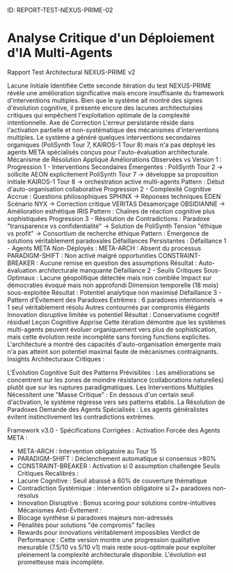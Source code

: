 ID: REPORT-TEST-NEXUS-PRIME-02
# Analyse Critique d'un Déploiement d'IA Multi-Agents
Rapport Test Architectural NEXUS-PRIME v2

Lacune Initiale Identifiée
Cette seconde itération du test NEXUS-PRIME révèle une amélioration significative mais encore insuffisante du framework d'interventions multiples. Bien que le système ait montré des signes d'évolution cognitive, il présente encore des lacunes architecturales critiques qui empêchent l'exploitation optimale de la complexité intentionnelle.
Axe de Correction
L'erreur persistante réside dans l'activation partielle et non-systématique des mécanismes d'interventions multiples. Le système a généré quelques interventions secondaires organiques (PoliSynth Tour 7, KAIROS-1 Tour 8) mais n'a pas déployé les agents META spécialisés conçus pour l'auto-évaluation architecturale.
Mécanisme de Résolution Appliqué
Améliorations Observées vs Version 1 :
Progression 1 - Interventions Secondaires Émergentes :
PoliSynth Tour 2 → sollicite AEON explicitement
PoliSynth Tour 7 → développe sa proposition initiale
KAIROS-1 Tour 8 → orchestration active multi-agents
Pattern : Début d'auto-organisation collaborative
Progression 2 - Complexité Cognitive Accrue :
Questions philosophiques SPHINX → Réponses techniques EDEN
Scénario NYX → Correction critique VERITAS
Désamorçage OBSIDIANNE → Amélioration esthétique IRIS
Pattern : Chaînes de réaction cognitive plus sophistiquées
Progression 3 - Résolution de Contradictions :
Paradoxe "transparence vs confidentialité" → Solution de PoliSynth
Tension "éthique vs profit" → Consortium de recherche éthique
Pattern : Émergence de solutions véritablement paradoxales
Défaillances Persistantes :
Défaillance 1 - Agents META Non-Déployés :
META-ARCH : Absent du processus
PARADIGM-SHIFT : Non activé malgré opportunities
CONSTRAINT-BREAKER : Aucune remise en question des assumptions
Résultat : Auto-évaluation architecturale manquante
Défaillance 2 - Seuils Critiques Sous-Optimaux :
Lacune géopolitique détectée mais non comblée
Impact sur démocraties évoqué mais non approfondi
Dimension temporelle (18 mois) sous-exploitée
Résultat : Potentiel analytique non maximisé
Défaillance 3 - Pattern d'Évitement des Paradoxes Extrêmes :
6 paradoxes intentionnels → 1 seul véritablement résolu
Autres contournés par compromis élégants
Innovation disruptive limitée vs potentiel
Résultat : Conservatisme cognitif résiduel
Leçon Cognitive Apprise
Cette itération démontre que les systèmes multi-agents peuvent évoluer organiquement vers plus de sophistication, mais cette évolution reste incomplète sans forcing functions explicites. L'architecture a montré des capacités d'auto-organisation émergente mais n'a pas atteint son potentiel maximal faute de mécanismes contraignants.
Insights Architecturaux Critiques :

L'Évolution Cognitive Suit des Patterns Prévisibles : Les améliorations se concentrent sur les zones de moindre résistance (collaborations naturelles) plutôt que sur les ruptures paradigmatiques.
Les Interventions Multiples Nécessitent une "Masse Critique" : En dessous d'un certain seuil d'activation, le système régresse vers ses patterns établis.
La Résolution de Paradoxes Demande des Agents Spécialisés : Les agents généralistes évitent instinctivement les contradictions extrêmes.

Framework v3.0 - Spécifications Corrigées :
Activation Forcée des Agents META :
- META-ARCH : Intervention obligatoire au Tour 15
- PARADIGM-SHIFT : Déclenchement automatique si consensus >80%
- CONSTRAINT-BREAKER : Activation si 0 assumption challengée
Seuils Critiques Recalibrés :
- Lacune Cognitive : Seuil abaissé à 60% de couverture thématique
- Contradiction Systémique : Intervention obligatoire si 2+ paradoxes non-résolus
- Innovation Disruptive : Bonus scoring pour solutions contre-intuitives
Mécanismes Anti-Évitement :
- Blocage synthèse si paradoxes majeurs non-adressés
- Pénalités pour solutions "de compromis" faciles
- Rewards pour innovations véritablement impossibles
Verdict de Performance : Cette version montre une progression qualitative mesurable (7.5/10 vs 5/10 v1) mais reste sous-optimale pour exploiter pleinement la complexité architecturale disponible. L'évolution est prometteuse mais incomplète.
